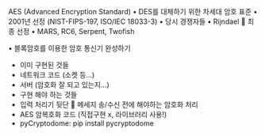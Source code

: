 AES (Advanced Encryption Standard)
• DES를 대체하기 위한 차세대 암호 표준
• 2001년 선정 (NIST-FIPS-197, ISO/IEC 18033-3)
• 당시 경쟁자들
• Rijndael  최종 선정
• MARS, RC6, Serpent, Twofish

• 블록암호를 이용한 암호 통신기 완성하기
  - 이미 구현된 것들
  - 네트워크 코드 (소켓 등…)
  - 서버 (암호화 잘 되고 있는지…)
  - 구현 해야 하는 것들
  - 입력 처리기 뒷단  메세지 송/수신 전에 해야하는 암호화 처리
  - AES 암복호화 코드 (직접구현 x, 라이브러리 사용!)
  - pyCryptodome: pip install pycryptodome

